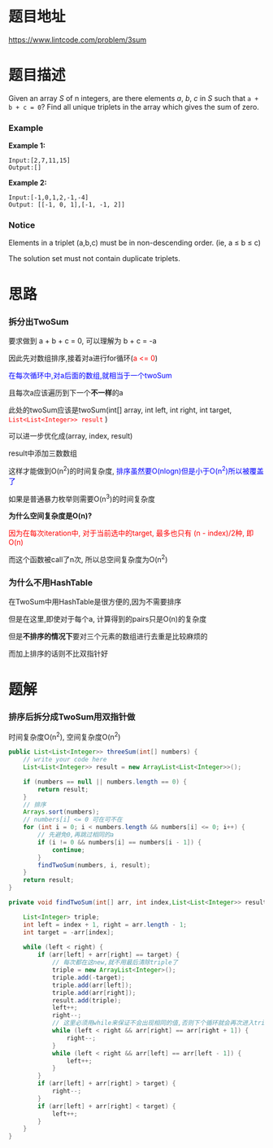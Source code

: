 # 题目地址

https://www.lintcode.com/problem/3sum



# 题目描述

Given an array *S* of n integers, are there elements *a*, *b*, *c* in *S* such that `a + b + c = 0`? Find all unique triplets in the array which gives the sum of zero.

### Example

**Example 1:**

```
Input:[2,7,11,15]
Output:[]
```

**Example 2:**

```
Input:[-1,0,1,2,-1,-4]
Output:	[[-1, 0, 1],[-1, -1, 2]]
```

### Notice

Elements in a triplet (a,b,c) must be in non-descending order. (ie, a ≤ b ≤ c)

The solution set must not contain duplicate triplets.





# 思路

### 拆分出TwoSum

要求做到 a + b + c = 0, 可以理解为 b + c = -a

因此先对数组排序,接着对a进行for循环(<font color = red>a <= 0</font>)

<font color = blue>在每次循环中,对a后面的数组,就相当于一个twoSum</font>

且每次a应该遍历到下一个**不一样**的a

此处的twoSum应该是twoSum(int[] array, int left, int right, int target, <font color = red>` List<List<Integer>> result` </font>)

可以进一步优化成(array, index, result)

result中添加三数数组

这样才能做到O(n<sup>2</sup>)的时间复杂度, <font color = blue>排序虽然要O(nlogn)但是小于O(n<sup>2</sup>)所以被覆盖了</font>



如果是普通暴力枚举则需要O(n<sup>3</sup>)的时间复杂度

**为什么空间复杂度是O(n)?**

<font color = red>因为在每次iteration中, 对于当前选中的target, 最多也只有 (n - index)/2种, 即O(n)</font>

而这个函数被call了n次, 所以总空间复杂度为O(n<sup>2</sup>)



### 为什么不用HashTable

在TwoSum中用HashTable是很方便的,因为不需要排序

但是在这里,即使对于每个a, 计算得到的pairs只是O(n)的复杂度

但是**不排序的情况下**要对三个元素的数组进行去重是比较麻烦的

而加上排序的话则不比双指针好



# 题解

### 排序后拆分成TwoSum用双指针做

时间复杂度O(n<sup>2</sup>), 空间复杂度O(n<sup>2</sup>)

```java
public List<List<Integer>> threeSum(int[] numbers) {
    // write your code here
    List<List<Integer>> result = new ArrayList<List<Integer>>();

    if (numbers == null || numbers.length == 0) {
        return result;
    }
	// 排序
    Arrays.sort(numbers);
    // numbers[i] <= 0 可在可不在
    for (int i = 0; i < numbers.length && numbers[i] <= 0; i++) {
		// 先避免0,再跳过相同的a
        if (i != 0 && numbers[i] == numbers[i - 1]) {
            continue;
        }
        findTwoSum(numbers, i, result);
    }
    return result;
}

private void findTwoSum(int[] arr, int index,List<List<Integer>> result) {

    List<Integer> triple;
    int left = index + 1, right = arr.length - 1;
    int target = -arr[index];
	
    while (left < right) {
        if (arr[left] + arr[right] == target) {
            // 每次都在这new,就不用最后清除triple了
            triple = new ArrayList<Integer>();
            triple.add(-target);
            triple.add(arr[left]);
            triple.add(arr[right]);
            result.add(triple);
            left++;
            right--;
            // 这里必须用while来保证不会出现相同的值,否则下个循环就会再次进入triple
            while (left < right && arr[right] == arr[right + 1]) {
                right--;
            }
            while (left < right && arr[left] == arr[left - 1]) {
                left++;
            }
        }
        if (arr[left] + arr[right] > target) {
            right--;
        }
        if (arr[left] + arr[right] < target) {
            left++;
        }  
    }
}
```

